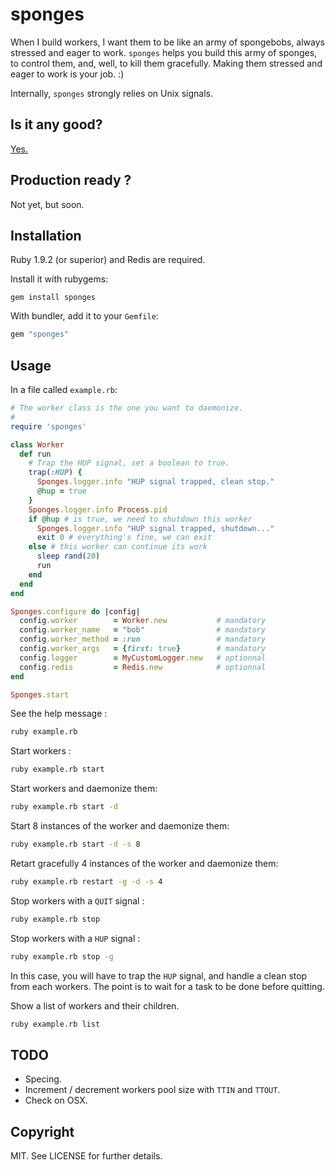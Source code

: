 # sponges

When I build workers, I want them to be like an army of spongebobs, always
stressed and eager to work. `sponges` helps you build this army of sponges, to
control them, and, well, to kill them gracefully. Making them stressed and eager
to work is your job. :)

Internally, `sponges` strongly relies on Unix signals.

## Is it any good?

[Yes.](http://news.ycombinator.com/item?id=3067434)

## Production ready ?

Not yet, but soon.

## Installation

Ruby 1.9.2 (or superior) and Redis are required.

Install it with rubygems:

    gem install sponges

With bundler, add it to your `Gemfile`:

``` ruby
gem "sponges"
```

## Usage
In a file called `example.rb`:

``` ruby
# The worker class is the one you want to daemonize.
#
require 'sponges'

class Worker
  def run
    # Trap the HUP signal, set a boolean to true.
    trap(:HUP) {
      Sponges.logger.info "HUP signal trapped, clean stop."
      @hup = true
    }
    Sponges.logger.info Process.pid
    if @hup # is true, we need to shutdown this worker
      Sponges.logger.info "HUP signal trapped, shutdown..."
      exit 0 # everything's fine, we can exit
    else # this worker can continue its work
      sleep rand(20)
      run
    end
  end
end

Sponges.configure do |config|
  config.worker        = Worker.new           # mandatory
  config.worker_name   = "bob"                # mandatory
  config.worker_method = :run                 # mandatory
  config.worker_args   = {first: true}        # mandatory
  config.logger        = MyCustomLogger.new   # optionnal
  config.redis         = Redis.new            # optionnal
end

Sponges.start
```
See the help message :
``` bash
ruby example.rb
```

Start workers :
``` bash
ruby example.rb start
```

Start workers and daemonize them:
``` bash
ruby example.rb start -d
```

Start 8 instances of the worker and daemonize them:
``` bash
ruby example.rb start -d -s 8
```

Retart gracefully 4 instances of the worker and daemonize them:
``` bash
ruby example.rb restart -g -d -s 4
```

Stop workers with a `QUIT` signal :
``` bash
ruby example.rb stop
```

Stop workers with a `HUP` signal :
``` bash
ruby example.rb stop -g
```
In this case, you will have to trap the `HUP` signal, and handle a clean stop
from each workers. The point is to wait for a task to be done before quitting.

Show a list of workers and their children.
``` bash
ruby example.rb list
```

## TODO

* Specing.
* Increment / decrement workers pool size with `TTIN` and `TTOUT`.
* Check on OSX.

## Copyright

MIT. See LICENSE for further details.
